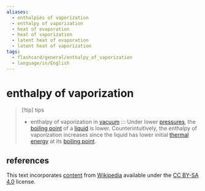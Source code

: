 ```yaml
---
aliases:
  - enthalpies of vaporization
  - enthalpy of vaporization
  - heat of evaporation
  - heat of vaporization
  - latent heat of evaporation
  - latent heat of vaporization
tags:
  - flashcard/general/enthalpy_of_vaporization
  - language/in/English
---
```


# enthalpy of vaporization

> [!tip] tips
>
> - enthalpy of vaporization in [vacuum](vacuum.md) ::: Under lower [pressures](pressure.md), the [boiling point](boiling%20point.md) of a [liquid](liquid.md) is lower. Counterintuitively, the enthalpy of vaporization increases since the liquid has lower initial [thermal energy](thermal%20energy.md) at its [boiling point](boiling%20point.md). <!--SR:!2024-08-23,173,310!2024-09-24,134,296-->

## references

This text incorporates [content](https://en.wikipedia.org/wiki/enthalpy_of_vaporization) from [Wikipedia](Wikipedia.md) available under the [CC BY-SA 4.0](https://creativecommons.org/licenses/by-sa/4.0/) license.
